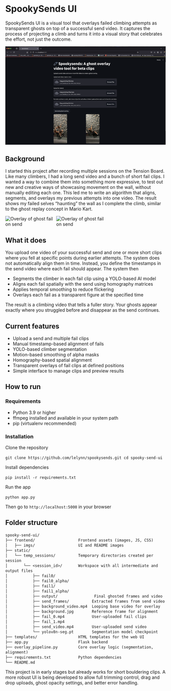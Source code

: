 # SpookySends UI

SpookySends UI is a visual tool that overlays failed climbing attempts as transparent ghosts on top of a successful send video. It captures the process of projecting a climb and turns it into a visual story that celebrates the effort, not just the outcome.

![Screenshot of interface](frontend/screenshotUI.png)

## Background

I started this project after recording multiple sessions on the Tension Board. Like many climbers, I had a long send video and a bunch of short fail clips. I wanted a way to combine them into something more expressive, to test out new and creative ways of showcasing movement on the wall, without manually editing each one. This led me to write an algorithm that aligns, segments, and overlays my previous attempts into one video. The result shows my failed selves “haunting” the wall as I complete the climb, similar to the ghost replay concept in Mario Kart.

<div style="display: flex; gap: 10px;">
  <img src="frontend/thumb1.PNG" alt="Overlay of ghost fail on send" width="150">
  <img src="frontend/thumb2.PNG" alt="Overlay of ghost fail on send" width="150">
</div>

## What it does

You upload one video of your successful send and one or more short clips where you fell at specific points during earlier attempts. The system does not automatically align them in time. Instead, you define the timestamps in the send video where each fail should appear. The system then

- Segments the climber in each fail clip using a YOLO-based AI model
- Aligns each fail spatially with the send using homography matrices
- Applies temporal smoothing to reduce flickering
- Overlays each fail as a transparent figure at the specified time

The result is a climbing video that tells a fuller story. Your ghosts appear exactly where you struggled before and disappear as the send continues.

## Current features

- Upload a send and multiple fail clips
- Manual timestamp-based alignment of fails
- YOLO-based climber segmentation
- Motion-based smoothing of alpha masks
- Homography-based spatial alignment
- Transparent overlays of fail clips at defined positions
- Simple interface to manage clips and preview results

## How to run

### Requirements

- Python 3.9 or higher
- ffmpeg installed and available in your system path
- pip (virtualenv recommended)

### Installation

Clone the repository

`git clone https://github.com/lelynn/spookysends.git
cd spooky-send-ui`


Install dependencies

`pip install -r requirements.txt`


Run the app

`python app.py`


Then go to `http://localhost:5000` in your browser

## Folder structure


```text
spooky-send-ui/
├── frontend/                   Frontend assets (images, JS, CSS)
│   ├── imgs/                   UI and README images
├── static/
│   └── temp_sessions/          Temporary directories created per session
│       └── <session_id>/       Workspace with all intermediate and output files
│           ├── fail0/                  
│           ├── fail0_alpha/          
│           ├── fail1/                 
│           ├── fail1_alpha/          
│           ├── output/                Final ghosted frames and video
│           ├── send_frames/          Extracted frames from send video
│           ├── background_video.mp4  Looping base video for overlay
│           ├── background.jpg        Reference frame for alignment
│           ├── fail_0.mp4            User-uploaded fail clips
│           ├── fail_1.mp4            
│           ├── send_video.mp4        User-uploaded send video
│           └── yolov8n-seg.pt        Segmentation model checkpoint
├── templates/                  HTML templates for the web UI
├── app.py                      Flask backend
├── overlay_pipeline.py         Core overlay logic (segmentation, alignment)
├── requirements.txt            Python dependencies
└── README.md
```

This project is in early stages but already works for short bouldering clips. A more robust UI is being developed to allow full trimming control, drag and drop uploads, ghost opacity settings, and better error handling.